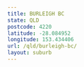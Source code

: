 ```yaml
---
title: BURLEIGH BC
state: QLD
postcode: 4220
latitude: -28.084952
longitude: 153.434406
url: /qld/burleigh-bc/
layout: suburb
---
```

